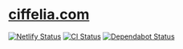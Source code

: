 # [ciffelia.com](https://ciffelia.com/)
[![Netlify Status](https://api.netlify.com/api/v1/badges/6f4f927a-b96d-4980-9426-f622e49d5d19/deploy-status)](https://app.netlify.com/sites/ciffelia/deploys)
[![CI Status](https://github.com/ciffelia/ciffelia.com/workflows/CI/badge.svg?branch=master)](https://github.com/ciffelia/ciffelia.com/actions?query=workflow%3ACI+branch%3Amaster)
[![Dependabot Status](https://api.dependabot.com/badges/status?host=github&repo=ciffelia/ciffelia.com)](https://dependabot.com)
